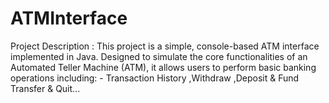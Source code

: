 # ATMInterface
Project Description : This project is a simple, console-based ATM interface implemented in Java. Designed to simulate the core functionalities of an Automated Teller Machine (ATM), it allows users to perform basic banking operations including: - Transaction History ,Withdraw ,Deposit &amp; Fund Transfer &amp; Quit...
